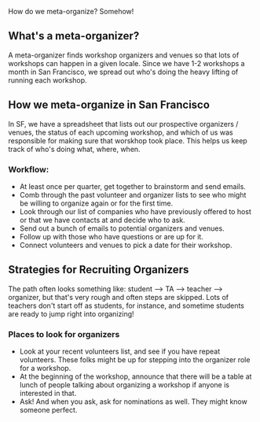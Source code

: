 How do we meta-organize? Somehow!

## What's a meta-organizer?

A meta-organizer finds workshop organizers and venues so that lots of workshops can happen in a given locale. Since we have 1-2 workshops a month in San Francisco, we spread out who's doing the heavy lifting of running each workshop.

## How we meta-organize in San Francisco

In SF, we have a spreadsheet that lists out our prospective organizers / venues, the status of each upcoming workshop, and which of us was responsible for making sure that worskhop took place. This helps us keep track of who's doing what, where, when.

### Workflow:

* At least once per quarter, get together to brainstorm and send emails.
* Comb through the past volunteer and organizer lists to see who might be willing to organize again or for the first time.
* Look through our list of companies who have previously offered to host or that we have contacts at and decide who to ask.
* Send out a bunch of emails to potential organizers and venues.
* Follow up with those who have questions or are up for it.
* Connect volunteers and venues to pick a date for their workshop.

## Strategies for Recruiting Organizers

The path often looks something like: student --> TA --> teacher --> organizer, but that's very rough and often steps are skipped. Lots of teachers don't start off as students, for instance, and sometime students are ready to jump right into organizing!

### Places to look for organizers

* Look at your recent volunteers list, and see if you have repeat volunteers. These folks might be up for stepping into the organizer role for a workshop.
* At the beginning of the workshop, announce that there will be a table at lunch of people talking about organizing a workshop if anyone is interested in that.
* Ask! And when you ask, ask for nominations as well. They might know someone perfect.